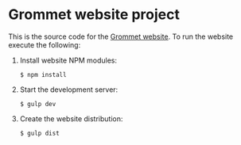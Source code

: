 # Grommet website project

This is the source code for the [Grommet website](http://grommet.io). To run the website execute the following:

  1. Install website NPM modules:

      ```
      $ npm install
      ```

  2. Start the development server:

      ```
      $ gulp dev
      ```

  3. Create the website distribution:

      ```
      $ gulp dist
      ```


